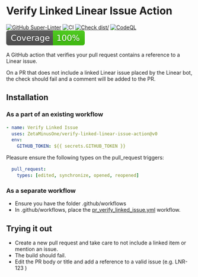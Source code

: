# Verify Linked Linear Issue Action

[![GitHub Super-Linter](https://github.com/ZetaMinusOne/verify-linked-linear-issue-action/actions/workflows/linter.yml/badge.svg)](https://github.com/super-linter/super-linter)
![CI](https://github.com/ZetaMinusOne/verify-linked-linear-issue-action/actions/workflows/ci.yml/badge.svg)
[![Check dist/](https://github.com/ZetaMinusOne/verify-linked-linear-issue-action/actions/workflows/check-dist.yml/badge.svg)](https://github.com/ZetaMinusOne/verify-linked-linear-issue-action/actions/workflows/check-dist.yml)
[![CodeQL](https://github.com/ZetaMinusOne/verify-linked-linear-issue-action/actions/workflows/codeql-analysis.yml/badge.svg)](https://github.com/ZetaMinusOne/verify-linked-linear-issue-action/actions/workflows/codeql-analysis.yml)
[![Coverage](./badges/coverage.svg)](./badges/coverage.svg)

A GitHub action that verifies your pull request contains a reference to a 
Linear issue. 

On a PR that does not include a linked Linear issue placed by the Linear bot,
the check should fail and a comment will be added to the PR.


## Installation

### As a part of an existing workflow
``` yaml
- name: Verify Linked Issue
  uses: ZetaMinusOne/verify-linked-linear-issue-action@v0
  env:
    GITHUB_TOKEN: ${{ secrets.GITHUB_TOKEN }}
```

Pleasure ensure the following types on the pull_request triggers:
```yaml
  pull_request:
    types: [edited, synchronize, opened, reopened]
```

### As a separate workflow
* Ensure you have the folder .github/workflows
* In .github/workflows, place the 
[pr_verify_linked_issue.yml](example/pr_verify_linked_issue.yml) workflow.


## Trying it out

* Create a new pull request and take care to not include a linked item or 
mention an issue.
* The build should fail.
* Edit the PR body or title and add a reference to a valid issue (e.g. LNR-123 )
